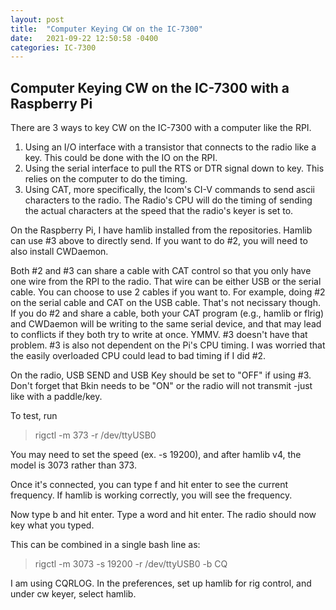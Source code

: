```yaml
---
layout: post
title:  "Computer Keying CW on the IC-7300"
date:   2021-09-22 12:50:58 -0400
categories: IC-7300
---
```

## Computer Keying CW on the IC-7300 with a Raspberry Pi

There are 3 ways to key CW on the IC-7300 with a computer like the RPI.
  1. Using an I/O interface with a transistor that connects to the radio like a key. This could be done with the IO on the RPI.
  2. Using the serial interface to pull the RTS or DTR signal down to key. This relies on the computer to do the timing.
  3. Using CAT, more specifically, the Icom's CI-V commands to send ascii characters to the radio. The Radio's CPU will do the timing of sending the actual characters
at the speed that the radio's keyer is set to.

On the Raspberry Pi, I have hamlib installed from the repositories. Hamlib can use #3 above to directly send. If you want to do #2, you will need to also install CWDaemon.

Both #2 and #3 can share a cable with CAT control so that you only have one wire from the RPI to the radio. That wire can be either USB or the serial cable. You can choose
to use 2 cables if you want to. For example, doing #2 on the serial cable and CAT on the USB cable. That's not necissary though. If you do #2 and share a cable, both your CAT
program (e.g., hamlib or flrig) and CWDaemon will be writing to the same serial device, and that may lead to conflicts if they both try to write at once. YMMV. #3 doesn't have
that problem. #3 is also not dependent on the Pi's CPU timing. I was worried that the easily overloaded CPU could lead to bad timing if I did #2.

On the radio, USB SEND and USB Key should be set to "OFF" if using #3. Don't forget that Bkin needs to be "ON" or the radio will not transmit -just like with a paddle/key.

To test, run
> rigctl -m 373 -r /dev/ttyUSB0

You may need to set the speed (ex. -s 19200), and after hamlib v4, the model is 3073 rather than 373.

Once it's connected, you can type f and hit enter to see the current frequency. If hamlib is working correctly, you will see the frequency.

Now type b and hit enter. Type a word and hit enter. The radio should now key what you typed.

This can be combined in a single bash line as:
> rigctl -m 3073 -s 19200 -r /dev/ttyUSB0 -b CQ

I am using CQRLOG. In the preferences, set up hamlib for rig control, and under cw keyer, select hamlib.

